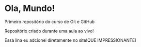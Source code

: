 # Ola, Mundo!
 Primeiro repositório do curso de Git e GitHub

Repositório criado durante uma aula ao vivo!

Essa lina eu adcionei diretamente no site!QUE IMPRESSIONANTE! 
